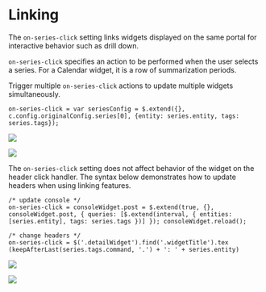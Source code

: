 # Linking

The `on-series-click` setting links widgets displayed on the same portal for interactive behavior such as drill down.

`on-series-click` specifies an action to be performed when the user selects a series. For a Calendar widget, it is a row of summarization periods.

Trigger multiple `on-series-click` actions to update multiple widgets simultaneously.

```ls
on-series-click = var seriesConfig = $.extend({}, c.config.originalConfig.series[0], {entity: series.entity, tags: series.tags});
```

![](./images/on-series-click.png)

[![](./images/button.png)](https://apps.axibase.com/chartlab/d8ab98b3/19/#)

The `on-series-click` setting does not affect behavior of the widget on the header click handler. The syntax below demonstrates how to update headers when using linking features.

```ls
/* update console */
on-series-click = consoleWidget.post = $.extend(true, {}, consoleWidget.post, { queries: [$.extend(interval, { entities: [series.entity], tags: series.tags })] }); consoleWidget.reload();

/* change headers */
on-series-click = $('.detailWidget').find('.widgetTitle').tex (keepAfterLast(series.tags.command, '.') + ': ' + series.entity)  
```

![](./images/on-series-click2.png)

[![](./images/button.png)](https://apps.axibase.com/chartlab/aecf6da9#)